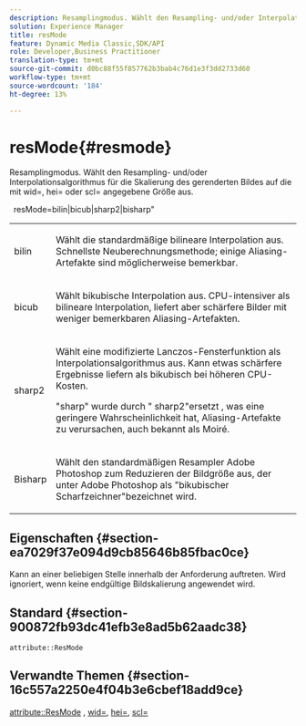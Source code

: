```yaml
---
description: Resamplingmodus. Wählt den Resampling- und/oder Interpolationsalgorithmus für die Skalierung des gerenderten Bildes auf die mit wid=, hei= oder scl= angegebene Größe aus.
solution: Experience Manager
title: resMode
feature: Dynamic Media Classic,SDK/API
role: Developer,Business Practitioner
translation-type: tm+mt
source-git-commit: d0bc88f55f857762b3bab4c76d1e3f3dd2733d60
workflow-type: tm+mt
source-wordcount: '184'
ht-degree: 13%

---
```



# resMode{#resmode}

Resamplingmodus. Wählt den Resampling- und/oder Interpolationsalgorithmus für die Skalierung des gerenderten Bildes auf die mit wid=, hei= oder scl= angegebene Größe aus.

` `resMode=bilin|bicub|sharp2|bisharp&quot;

<table id="table_AF954C101B30473FAFE9930C7B694305"> 
 <tbody> 
  <tr> 
   <td colname="col1"> <p> <span class="+ topic/ph pr-d/codeph codeph"> bilin  </span> </p> </td> 
   <td colname="col2"> <p>Wählt die standardmäßige bilineare Interpolation aus. Schnellste Neuberechnungsmethode; einige Aliasing-Artefakte sind möglicherweise bemerkbar. </p> </td> 
  </tr> 
  <tr> 
   <td colname="col1"> <p> <span class="+ topic/ph pr-d/codeph codeph"> bicub  </span> </p> </td> 
   <td colname="col2"> <p>Wählt bikubische Interpolation aus. CPU-intensiver als bilineare Interpolation, liefert aber schärfere Bilder mit weniger bemerkbaren Aliasing-Artefakten. </p> </td> 
  </tr> 
  <tr> 
   <td colname="col1"> <p> <span class="+ topic/ph pr-d/codeph codeph"> sharp2  </span> </p> </td> 
   <td colname="col2"> <p>Wählt eine modifizierte Lanczos-Fensterfunktion als Interpolationsalgorithmus aus. Kann etwas schärfere Ergebnisse liefern als bikubisch bei höheren CPU-Kosten. </p> <p> <span class="codeph"> "sharp" </span> wurde durch " <span class="codeph"> sharp2"ersetzt  </span>, was eine geringere Wahrscheinlichkeit hat, Aliasing-Artefakte zu verursachen, auch bekannt als Moiré. </p> </td> 
  </tr> 
  <tr> 
   <td colname="col1"> <p> <span class="codeph"> Bisharp  </span> </p> </td> 
   <td colname="col2"> <p>Wählt den standardmäßigen Resampler <span class="keyword"> Adobe Photoshop </span> zum Reduzieren der Bildgröße aus, der unter <span class="keyword"> Adobe Photoshop </span> als "bikubischer Scharfzeichner"bezeichnet wird. </p> </td> 
  </tr> 
 </tbody> 
</table>

## Eigenschaften {#section-ea7029f37e094d9cb85646b85fbac0ce}

Kann an einer beliebigen Stelle innerhalb der Anforderung auftreten. Wird ignoriert, wenn keine endgültige Bildskalierung angewendet wird.

## Standard {#section-900872fb93dc41efb3e8ad5b62aadc38}

`attribute::ResMode`

## Verwandte Themen {#section-16c557a2250e4f04b3e6cbef18add9ce}

[attribute::ResMode](../../../../../ir-api/material-cat/image-rendering-api-ref/c-ir-material-catalog/c-ir-attributes-reference/r-ir-cat-resmode.md#reference-fdca7eb6d5104fdeae9d6ac42251db82) ,  [wid=](../../../../../ir-api/http-protocol/image-rendering-api-ref/c-ir-http-protocol-ref/c-ir-http-protocol-command-reference/r-ir-wid.md#reference-b7e691b0624941168c94b2749ae233ec),  [hei=](../../../../../ir-api/http-protocol/image-rendering-api-ref/c-ir-http-protocol-ref/c-ir-http-protocol-command-reference/r-ir-hei.md#reference-1c08f60365a94417a39867c09cac5478),  [scl=](../../../../../ir-api/http-protocol/image-rendering-api-ref/c-ir-http-protocol-ref/c-ir-http-protocol-command-reference/r-ir-scl.md#reference-b14b51a6cbe34f0bba42880540592f29)
